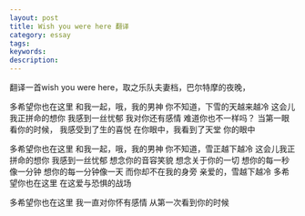 ```yaml
---
layout: post
title: Wish you were here 翻译
category: essay
tags: 
keywords: 
description: 
---
```


翻译一首wish you were here，取之乐队夫妻档，巴尔特摩的夜晚，

多希望你也在这里
和我一起，哦，我的男神
你不知道，下雪的天越来越冷
这会儿我正拼命的想你
我感到一丝忧郁
我对你还有感情
难道你也不一样吗？
当第一眼看你的时候，
我感受到了生的喜悦
在你眼中，我看到了天堂
你的眼中

多希望你也在这里
和我一起，哦，我的男神
你不知道，雪正越下越冷
这会儿我正拼命的想你
我感到一丝忧郁
想念你的音容笑貌
想念关于你的一切
想你的每一秒像一分钟
想你的每一分钟像一天
而你却不在我的身旁
亲爱的，雪越下越冷
多希望你也在这里
在这爱与恐惧的战场

多希望你也在这里
我一直对你怀有感情
从第一次看到你的时候
